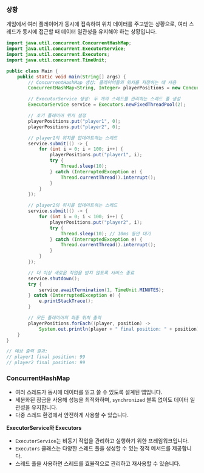 ### 상황

게임에서 여러 플레이어가 동시에 접속하여 위치 데이터를 주고받는 상황으로, 여러 스레드가 동시에 접근할 때 데이터 일관성을 유지해야 하는 상황입니다.

```java
import java.util.concurrent.ConcurrentHashMap;
import java.util.concurrent.ExecutorService;
import java.util.concurrent.Executors;
import java.util.concurrent.TimeUnit;

public class Main {
    public static void main(String[] args) {
        // ConcurrentHashMap 생성: 플레이어들의 위치를 저장하는 데 사용
        ConcurrentHashMap<String, Integer> playerPositions = new ConcurrentHashMap<>();

        // ExecutorService 생성: 두 개의 스레드를 관리하는 스레드 풀 생성
        ExecutorService service = Executors.newFixedThreadPool(2);

        // 초기 플레이어 위치 설정
        playerPositions.put("player1", 0);
        playerPositions.put("player2", 0);

        // player1의 위치를 업데이트하는 스레드
        service.submit(() -> {
            for (int i = 0; i < 100; i++) {
                playerPositions.put("player1", i);
                try {
                    Thread.sleep(10);
                } catch (InterruptedException e) {
                    Thread.currentThread().interrupt();
                }
            }
        });

        // player2의 위치를 업데이트하는 스레드
        service.submit(() -> {
            for (int i = 0; i < 100; i++) {
                playerPositions.put("player2", i);
                try {
                    Thread.sleep(10); // 10ms 동안 대기
                } catch (InterruptedException e) {
                    Thread.currentThread().interrupt();
                }
            }
        });

        // 더 이상 새로운 작업을 받지 않도록 서비스 종료
        service.shutdown();
        try {
            service.awaitTermination(1, TimeUnit.MINUTES);
        } catch (InterruptedException e) {
            e.printStackTrace();
        }

        // 모든 플레이어의 최종 위치 출력
        playerPositions.forEach((player, position) ->
            System.out.println(player + " final position: " + position));
    }
}

// 예상 출력 결과:
// player1 final position: 99
// player2 final position: 99
```

### **ConcurrentHashMap**

- 여러 스레드가 동시에 데이터를 읽고 쓸 수 있도록 설계된 맵입니다.
- 세분화된 잠금을 사용해 성능을 최적화하며, `synchronized` 블록 없이도 데이터 일관성을 유지합니다.
- 다중 스레드 환경에서 안전하게 사용할 수 있습니다.

**ExecutorService와 Executors**

- `ExecutorService`는 비동기 작업을 관리하고 실행하기 위한 프레임워크입니다.
- `Executors` 클래스는 다양한 스레드 풀을 생성할 수 있는 정적 메서드를 제공합니다.
- 스레드 풀을 사용하면 스레드를 효율적으로 관리하고 재사용할 수 있습니다.
